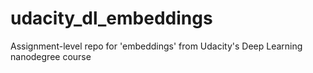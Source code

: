 # udacity_dl_embeddings
Assignment-level repo for 'embeddings' from Udacity's Deep Learning nanodegree course
